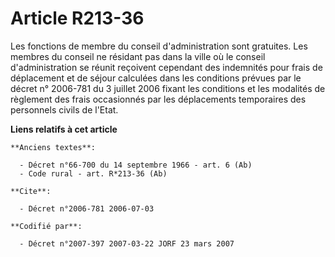 # Article R213-36

Les fonctions de membre du conseil d'administration sont gratuites. Les membres du conseil ne résidant pas dans la ville où
le conseil d'administration se réunit reçoivent cependant des indemnités pour frais de déplacement et de séjour calculées
dans les conditions prévues par le décret n° 2006-781 du 3 juillet 2006 fixant les conditions et les modalités de règlement
des frais occasionnés par les déplacements temporaires des personnels civils de l'Etat.

**Liens relatifs à cet article**

	**Anciens textes**:

	  - Décret n°66-700 du 14 septembre 1966 - art. 6 (Ab)
	  - Code rural - art. R*213-36 (Ab)

	**Cite**:

	  - Décret n°2006-781 2006-07-03

	**Codifié par**:

	  - Décret n°2007-397 2007-03-22 JORF 23 mars 2007

